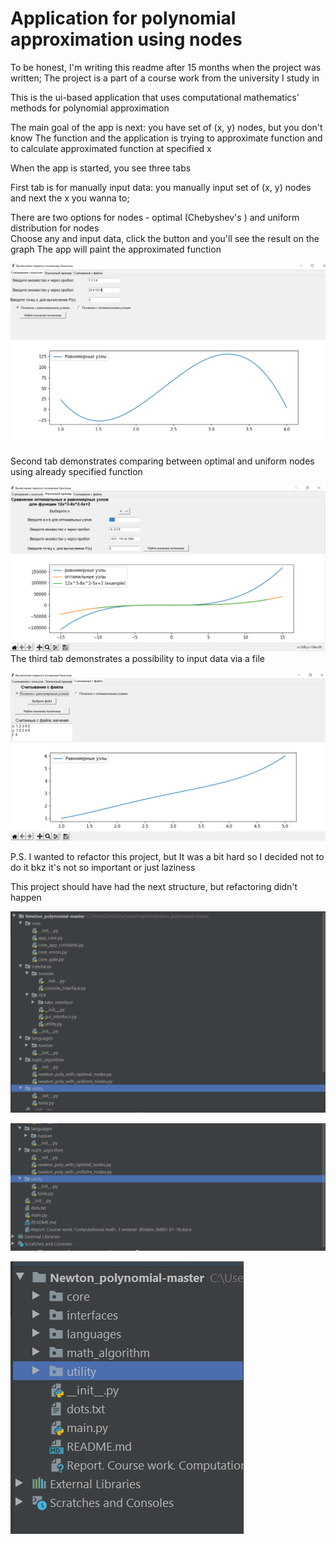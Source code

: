 # Application for polynomial approximation using nodes

To be honest, I'm writing this readme after 15 months when the project was written;
The project is a part of a course work from the university I study in 

This is the ui-based application that uses computational mathematics' methods for polynomial 
approximation

The main goal of the app is next: you have set of (x, y) nodes, but you don't know
The function and the application is trying to approximate function and to calculate approximated function 
at specified x  

When the app is started, you see three tabs

First tab is for manually input data: you manually input set of (x, y) nodes
and next the x you wanna to;

There are two options for nodes - optimal (Chebyshev's ) and uniform distribution for nodes </br>
Choose any and input data, click the button and you'll see the result on the graph
The app will paint the approximated function 

![alt text](./images/app_example1.png)

Second tab demonstrates comparing between optimal and uniform nodes using already specified function

![alt text](./images/app_example2.png)
The third tab demonstrates a possibility to input data via a file


![alt text](./images/app_example3.png)


P.S. I wanted to refactor this project, but It was a bit hard so I decided not to do it bkz it's not so important or 
just laziness

This project should have had the next structure, but refactoring didn't happen

![alt text](./images/future_past_project_structure_scr1.png)

![alt text](./images/future_past_project_structure_scr2.png)

![alt text](./images/future_past_project_structure_scr3.png)
